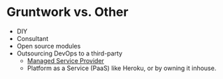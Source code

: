 # Gruntwork vs. Other

- DIY
- Consultant
- Open source modules
- Outsourcing DevOps to a third-party
  - [Managed Service Provider](https://aws.amazon.com/partners/msp/)
  - Platform as a Service (PaaS) like Heroku, or by owning it inhouse.


<!-- ##DOCS-SOURCER-START
{"sourcePlugin":"Local File Copier","hash":"a883b87a3f09c93d18dbbc5acec2bda0"}
##DOCS-SOURCER-END -->
